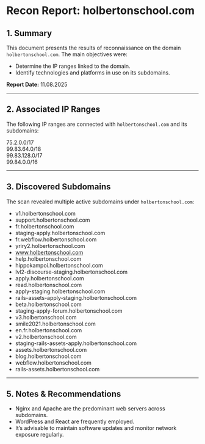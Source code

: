 # Recon Report: holbertonschool.com

## 1. Summary

This document presents the results of reconnaissance on the domain `holbertonschool.com`. The main objectives were:

- Determine the IP ranges linked to the domain.
- Identify technologies and platforms in use on its subdomains.

**Report Date:** 11.08.2025

---

## 2. Associated IP Ranges

The following IP ranges are connected with `holbertonschool.com` and its subdomains:

75.2.0.0/17   
99.83.64.0/18  
99.83.128.0/17  
99.84.0.0/16  

---

## 3. Discovered Subdomains

The scan revealed multiple active subdomains under `holbertonschool.com`:

- v1.holbertonschool.com  
- support.holbertonschool.com  
- fr.holbertonschool.com  
- staging-apply.holbertonschool.com  
- fr.webflow.holbertonschool.com  
- yriry2.holbertonschool.com  
- www.holbertonschool.com  
- help.holbertonschool.com  
- hippokampoi.holbertonschool.com  
- lvl2-discourse-staging.holbertonschool.com  
- apply.holbertonschool.com  
- read.holbertonschool.com  
- apply-staging.holbertonschool.com  
- rails-assets-apply-staging.holbertonschool.com  
- beta.holbertonschool.com  
- staging-apply-forum.holbertonschool.com  
- v3.holbertonschool.com  
- smile2021.holbertonschool.com  
- en.fr.holbertonschool.com  
- v2.holbertonschool.com  
- staging-rails-assets-apply.holbertonschool.com  
- assets.holbertonschool.com  
- blog.holbertonschool.com  
- webflow.holbertonschool.com  
- rails-assets.holbertonschool.com  

---

## 5. Notes & Recommendations

- Nginx and Apache are the predominant web servers across subdomains.  
- WordPress and React are frequently employed.  
- It’s advisable to maintain software updates and monitor network exposure regularly.
